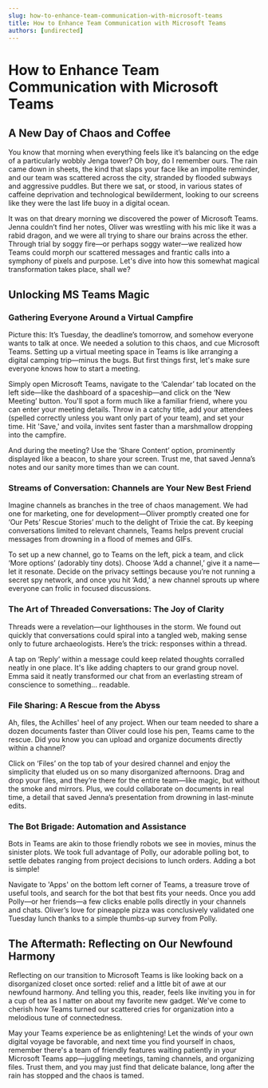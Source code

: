 ```yaml
---
slug: how-to-enhance-team-communication-with-microsoft-teams
title: How to Enhance Team Communication with Microsoft Teams
authors: [undirected]
---
```



# How to Enhance Team Communication with Microsoft Teams

## A New Day of Chaos and Coffee

You know that morning when everything feels like it’s balancing on the edge of a particularly wobbly Jenga tower? Oh boy, do I remember ours. The rain came down in sheets, the kind that slaps your face like an impolite reminder, and our team was scattered across the city, stranded by flooded subways and aggressive puddles. But there we sat, or stood, in various states of caffeine deprivation and technological bewilderment, looking to our screens like they were the last life buoy in a digital ocean.

It was on that dreary morning we discovered the power of Microsoft Teams. Jenna couldn’t find her notes, Oliver was wrestling with his mic like it was a rabid dragon, and we were all trying to share our brains across the ether. Through trial by soggy fire—or perhaps soggy water—we realized how Teams could morph our scattered messages and frantic calls into a symphony of pixels and purpose. Let's dive into how this somewhat magical transformation takes place, shall we?

## Unlocking MS Teams Magic

### Gathering Everyone Around a Virtual Campfire

Picture this: It’s Tuesday, the deadline’s tomorrow, and somehow everyone wants to talk at once. We needed a solution to this chaos, and cue Microsoft Teams. Setting up a virtual meeting space in Teams is like arranging a digital camping trip—minus the bugs. But first things first, let's make sure everyone knows how to start a meeting. 

Simply open Microsoft Teams, navigate to the ‘Calendar’ tab located on the left side—like the dashboard of a spaceship—and click on the ‘New Meeting’ button. You'll spot a form much like a familiar friend, where you can enter your meeting details. Throw in a catchy title, add your attendees (spelled correctly unless you want only part of your team), and set your time. Hit 'Save,' and voila, invites sent faster than a marshmallow dropping into the campfire.

And during the meeting? Use the ‘Share Content’ option, prominently displayed like a beacon, to share your screen. Trust me, that saved Jenna’s notes and our sanity more times than we can count. 

### Streams of Conversation: Channels are Your New Best Friend

Imagine channels as branches in the tree of chaos management. We had one for marketing, one for development—Oliver promptly created one for ‘Our Pets’ Rescue Stories’ much to the delight of Trixie the cat. By keeping conversations limited to relevant channels, Teams helps prevent crucial messages from drowning in a flood of memes and GIFs.

To set up a new channel, go to Teams on the left, pick a team, and click ‘More options’ (adorably tiny dots). Choose ‘Add a channel,’ give it a name—let it resonate. Decide on the privacy settings because you’re not running a secret spy network, and once you hit ‘Add,’ a new channel sprouts up where everyone can frolic in focused discussions.

### The Art of Threaded Conversations: The Joy of Clarity

Threads were a revelation—our lighthouses in the storm. We found out quickly that conversations could spiral into a tangled web, making sense only to future archaeologists. Here’s the trick: responses within a thread. 

A tap on ‘Reply’ within a message could keep related thoughts corralled neatly in one place. It's like adding chapters to our grand group novel. Emma said it neatly transformed our chat from an everlasting stream of conscience to something... readable.

### File Sharing: A Rescue from the Abyss

Ah, files, the Achilles' heel of any project. When our team needed to share a dozen documents faster than Oliver could lose his pen, Teams came to the rescue. Did you know you can upload and organize documents directly within a channel?

Click on ‘Files’ on the top tab of your desired channel and enjoy the simplicity that eluded us on so many disorganized afternoons. Drag and drop your files, and they’re there for the entire team—like magic, but without the smoke and mirrors. Plus, we could collaborate on documents in real time, a detail that saved Jenna’s presentation from drowning in last-minute edits.

### The Bot Brigade: Automation and Assistance

Bots in Teams are akin to those friendly robots we see in movies, minus the sinister plots. We took full advantage of Polly, our adorable polling bot, to settle debates ranging from project decisions to lunch orders. Adding a bot is simple!

Navigate to 'Apps' on the bottom left corner of Teams, a treasure trove of useful tools, and search for the bot that best fits your needs. Once you add Polly—or her friends—a few clicks enable polls directly in your channels and chats. Oliver’s love for pineapple pizza was conclusively validated one Tuesday lunch thanks to a simple thumbs-up survey from Polly.

## The Aftermath: Reflecting on Our Newfound Harmony

Reflecting on our transition to Microsoft Teams is like looking back on a disorganized closet once sorted: relief and a little bit of awe at our newfound harmony. And telling you this, reader, feels like inviting you in for a cup of tea as I natter on about my favorite new gadget. We've come to cherish how Teams turned our scattered cries for organization into a melodious tune of connectedness. 

May your Teams experience be as enlightening! Let the winds of your own digital voyage be favorable, and next time you find yourself in chaos, remember there's a team of friendly features waiting patiently in your Microsoft Teams app—juggling meetings, taming channels, and organizing files. Trust them, and you may just find that delicate balance, long after the rain has stopped and the chaos is tamed.
